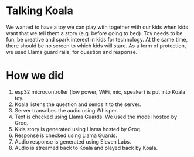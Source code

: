 # Talking Koala

We wanted to have a toy we can play with together with our kids when kids want that we tell them a story (e.g. before going to bed).
Toy needs to be fun, be creative and spark interest in kids for technology. At the same time, there should be no screen to which kids will stare.
As a form of protection, we used Llama guard rails, for question and response.

# How we did

1. esp32 microcontroller (low power, WiFi, mic, speaker) is put into Koala toy. 
2. Koala listens the question and sends it to the server.
3. Server transribes the audio using Whisper.
4. Text is checked using Llama Guards. We used the model hosted by Groq.
5. Kids story is generated using Llama hosted by Groq.
6. Response is checked using Llama Guards.
7. Audio response is generated using Eleven Labs.
8. Audio is streamed back to Koala and played back by Koala.
